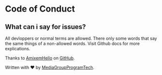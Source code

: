 # Code of Conduct
## What can i say for issues?

All devloppers or normal terms are allowed.
There only some words that say the same things of a non-allowed words.
Visit Github docs for more explications.

Thanks to [AmixemHello](https://github.com/AmixemHello) on [GitHub](https://github.io).

Written with ❤ by [MediaGroupProgramTech](https://github.com/MediaProgramTech).
